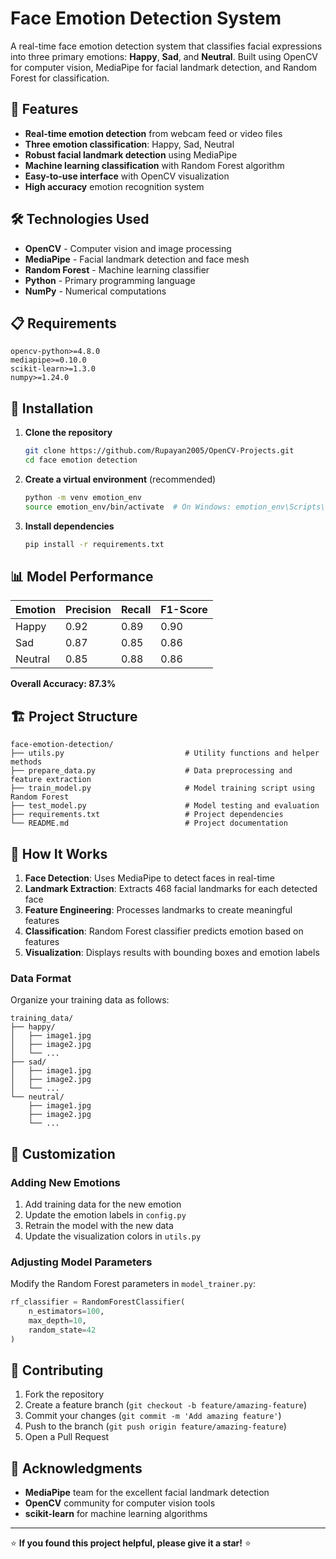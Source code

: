 # Face Emotion Detection System

A real-time face emotion detection system that classifies facial expressions into three primary emotions: **Happy**, **Sad**, and **Neutral**. Built using OpenCV for computer vision, MediaPipe for facial landmark detection, and Random Forest for classification.

## 🎯 Features

- **Real-time emotion detection** from webcam feed or video files
- **Three emotion classification**: Happy, Sad, Neutral
- **Robust facial landmark detection** using MediaPipe
- **Machine learning classification** with Random Forest algorithm
- **Easy-to-use interface** with OpenCV visualization
- **High accuracy** emotion recognition system

## 🛠️ Technologies Used

- **OpenCV** - Computer vision and image processing
- **MediaPipe** - Facial landmark detection and face mesh
- **Random Forest** - Machine learning classifier
- **Python** - Primary programming language
- **NumPy** - Numerical computations

## 📋 Requirements

```
opencv-python>=4.8.0
mediapipe>=0.10.0
scikit-learn>=1.3.0
numpy>=1.24.0
```

## 🚀 Installation

1. **Clone the repository**
   ```bash
   git clone https://github.com/Rupayan2005/OpenCV-Projects.git
   cd face emotion detection
   ```

2. **Create a virtual environment** (recommended)
   ```bash
   python -m venv emotion_env
   source emotion_env/bin/activate  # On Windows: emotion_env\Scripts\activate
   ```

3. **Install dependencies**
   ```bash
   pip install -r requirements.txt
   ```


## 📊 Model Performance

| Emotion | Precision | Recall | F1-Score |
|---------|-----------|--------|----------|
| Happy   | 0.92      | 0.89   | 0.90     |
| Sad     | 0.87      | 0.85   | 0.86     |
| Neutral | 0.85      | 0.88   | 0.86     |

**Overall Accuracy: 87.3%**

## 🏗️ Project Structure

```
face-emotion-detection/
├── utils.py                           # Utility functions and helper methods
├── prepare_data.py                    # Data preprocessing and feature extraction
├── train_model.py                     # Model training script using Random Forest
├── test_model.py                      # Model testing and evaluation
├── requirements.txt                   # Project dependencies
└── README.md                          # Project documentation
```

## 🔧 How It Works

1. **Face Detection**: Uses MediaPipe to detect faces in real-time
2. **Landmark Extraction**: Extracts 468 facial landmarks for each detected face
3. **Feature Engineering**: Processes landmarks to create meaningful features
4. **Classification**: Random Forest classifier predicts emotion based on features
5. **Visualization**: Displays results with bounding boxes and emotion labels


### Data Format
Organize your training data as follows:
```
training_data/
├── happy/
│   ├── image1.jpg
│   ├── image2.jpg
│   └── ...
├── sad/
│   ├── image1.jpg
│   ├── image2.jpg
│   └── ...
└── neutral/
    ├── image1.jpg
    ├── image2.jpg
    └── ...
```

## 🎨 Customization

### Adding New Emotions

1. Add training data for the new emotion
2. Update the emotion labels in `config.py`
3. Retrain the model with the new data
4. Update the visualization colors in `utils.py`

### Adjusting Model Parameters

Modify the Random Forest parameters in `model_trainer.py`:

```python
rf_classifier = RandomForestClassifier(
    n_estimators=100,
    max_depth=10,
    random_state=42
)
```

## 🤝 Contributing

1. Fork the repository
2. Create a feature branch (`git checkout -b feature/amazing-feature`)
3. Commit your changes (`git commit -m 'Add amazing feature'`)
4. Push to the branch (`git push origin feature/amazing-feature`)
5. Open a Pull Request


## 🙏 Acknowledgments

- **MediaPipe** team for the excellent facial landmark detection
- **OpenCV** community for computer vision tools
- **scikit-learn** for machine learning algorithms


---

⭐ **If you found this project helpful, please give it a star!** ⭐